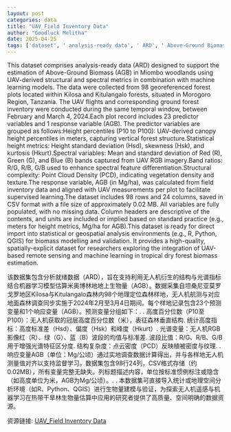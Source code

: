 ```yaml
---
layout: post
categories: data
title: "UAV_Field Inventory Data"
author: "Goodluck Melitha"
date: 2025-04-25
tags: ['dataset', ' analysis-ready data', ' ARD', ' Above-Ground Biomass', ' AGB', ' Miombo woodlands', ' UAV', ' structural metrics', ' spectral metrics', ' machine learning models', ' georeferenced forest plots', ' Kilosa', ' Kitulangalo', ' Morogoro Region', ' Tanzania', ' UAV flights', ' ground forest inventory', ' predictor variables', ' response variable', ' height percentiles', ' P10', ' P100', ' canopy height', ' vertical forest structure', ' statistical height metrics', ' Height standard deviation', ' Hsd', ' skewness', ' Hsk', ' kurtosis', ' Hkurt', ' spectral variables', ' Red', ' R', ' Green', ' G', ' Blue', ' B', ' RGB imagery', ' band ratios', ' R/G', ' R/B', ' G/B', ' spectral feature differentiation', ' structural complexity', ' Point Cloud Density', ' PCD', ' vegetation density', ' texture', ' field inventory data', ' supervised learning', ' CSV format', ' statistical analysis', ' geospatial analysis', ' biomass modelling', ' validation', ' UAV-based remote sensing', ' tropical dry forest']
---
```


This dataset comprises analysis-ready data (ARD) designed to support the estimation of Above-Ground Biomass (AGB) in Miombo woodlands using UAV-derived structural and spectral metrics in combination with machine learning models. The data were collected from 98 georeferenced forest plots located within Kilosa and Kitulangalo forests, situated in Morogoro Region, Tanzania. The UAV flights and corresponding ground forest inventory were conducted during the same temporal window, between February and March 4, 2024.Each plot record includes 23 predictor variables and 1 response variable (AGB). The predictor variables are grouped as follows:Height percentiles (P10 to P100): UAV-derived canopy height percentiles in meters, capturing vertical forest structure.Statistical height metrics: Height standard deviation (Hsd), skewness (Hsk), and kurtosis (Hkurt).Spectral variables: Mean and standard deviation of Red (R), Green (G), and Blue (B) bands captured from UAV RGB imagery.Band ratios: R/G, R/B, G/B used to enhance spectral feature differentiation.Structural complexity: Point Cloud Density (PCD), indicating vegetation density and texture.The response variable, AGB (in Mg/ha), was calculated from field inventory data and aligned with UAV measurements per plot to facilitate supervised learning.The dataset includes 98 rows and 24 columns, saved in CSV format with a file size of approximately 0.02 MB. All variables are fully populated, with no missing data. Column headers are descriptive of the contents, and units are included or implied based on standard practice (e.g., meters for height metrics, Mg/ha for AGB).This dataset is ready for direct import into statistical or geospatial analysis environments (e.g., R, Python, QGIS) for biomass modelling and validation. It provides a high-quality, spatially-explicit dataset for researchers exploring the integration of UAV-based remote sensing and machine learning in tropical dry forest biomass estimation.

该数据集包含分析就绪数据（ARD），旨在支持利用无人机衍生的结构与光谱指标结合机器学习模型估算米奥博林地地上生物量（AGB）。数据采集自坦桑尼亚莫罗戈罗地区Kilosa与Kitulangalo森林内98个地理定位森林样地，无人机航测与对应地面森林调查同步实施于2024年2月至3月4日期间。每个样地记录包含23个预测变量和1个响应变量（AGB）。预测变量分组如下：. . 高度百分位数（P10至P100）：无人机获取的冠层高度百分位数（米），表征森林垂直结构. 统计高度指标：高度标准差（Hsd）、偏度（Hsk）和峰度（Hkurt）. 光谱变量：无人机RGB影像红（R）、绿（G）、蓝（B）波段的均值与标准差. 波段比值：R/G、R/B、G/B用于增强光谱特征区分度. 结构复杂度：点云密度（PCD）反映植被密度与纹理. . 响应变量AGB（单位：Mg/公顷）通过实地调查数据计算得出，并与各样地无人机测量值对齐以支持监督学习。数据集包含98行24列，CSV格式存储（约0.02MB），所有变量完整无缺失。列标题描述内容，单位按标准惯例标注或隐含（如高度单位为米，AGB为Mg/公顷）。. . 本数据集可直接导入统计或地理空间分析环境（如R、Python、QGIS）进行生物量建模与验证，为探索无人机遥感与机器学习在热带干旱林生物量估算中应用的研究者提供了高质量、空间明确的数据资源。

资源链接: [UAV_Field Inventory Data](https://doi.org/10.57760/sciencedb.15371)

